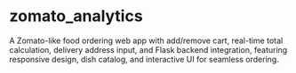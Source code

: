 # zomato_analytics
A Zomato-like food ordering web app with add/remove cart, real-time total calculation, delivery address input, and Flask backend integration, featuring responsive design, dish catalog, and interactive UI for seamless ordering.
